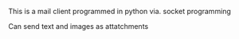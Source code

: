 This is a mail client programmed in python via. socket programming

Can send text and images as attatchments
